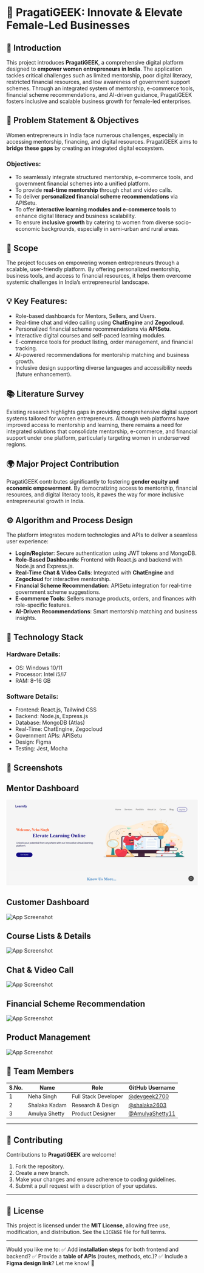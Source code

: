 # 🌟 PragatiGEEK: Innovate & Elevate Female-Led Businesses

## 📖 Introduction

This project introduces **PragatiGEEK**, a comprehensive digital platform designed to **empower women entrepreneurs in India**. The application tackles critical challenges such as limited mentorship, poor digital literacy, restricted financial resources, and low awareness of government support schemes. Through an integrated system of mentorship, e-commerce tools, financial scheme recommendations, and AI-driven guidance, PragatiGEEK fosters inclusive and scalable business growth for female-led enterprises.


## 📝 Problem Statement & Objectives

Women entrepreneurs in India face numerous challenges, especially in accessing mentorship, financing, and digital resources. PragatiGEEK aims to **bridge these gaps** by creating an integrated digital ecosystem.

### Objectives:

* To seamlessly integrate structured mentorship, e-commerce tools, and government financial schemes into a unified platform.
* To provide **real-time mentorship** through chat and video calls.
* To deliver **personalized financial scheme recommendations** via APISetu.
* To offer **interactive learning modules and e-commerce tools** to enhance digital literacy and business scalability.
* To ensure **inclusive growth** by catering to women from diverse socio-economic backgrounds, especially in semi-urban and rural areas.


## 🔭 Scope

The project focuses on empowering women entrepreneurs through a scalable, user-friendly platform. By offering personalized mentorship, business tools, and access to financial resources, it helps them overcome systemic challenges in India’s entrepreneurial landscape.


## 💡 Key Features:

* Role-based dashboards for Mentors, Sellers, and Users.
* Real-time chat and video calling using **ChatEngine** and **Zegocloud**.
* Personalized financial scheme recommendations via **APISetu**.
* Interactive digital courses and self-paced learning modules.
* E-commerce tools for product listing, order management, and financial tracking.
* AI-powered recommendations for mentorship matching and business growth.
* Inclusive design supporting diverse languages and accessibility needs (future enhancement).


## 📚 Literature Survey

Existing research highlights gaps in providing comprehensive digital support systems tailored for women entrepreneurs. Although web platforms have improved access to mentorship and learning, there remains a need for integrated solutions that consolidate mentorship, e-commerce, and financial support under one platform, particularly targeting women in underserved regions.


## 🌍 Major Project Contribution

PragatiGEEK contributes significantly to fostering **gender equity and economic empowerment**. By democratizing access to mentorship, financial resources, and digital literacy tools, it paves the way for more inclusive entrepreneurial growth in India.


## ⚙️ Algorithm and Process Design

The platform integrates modern technologies and APIs to deliver a seamless user experience:

* **Login/Register**: Secure authentication using JWT tokens and MongoDB.
* **Role-Based Dashboards**: Frontend with React.js and backend with Node.js and Express.js.
* **Real-Time Chat & Video Calls**: Integrated with **ChatEngine** and **Zegocloud** for interactive mentorship.
* **Financial Scheme Recommendation**: APISetu integration for real-time government scheme suggestions.
* **E-commerce Tools**: Sellers manage products, orders, and finances with role-specific features.
* **AI-Driven Recommendations**: Smart mentorship matching and business insights.


## 🔗 Technology Stack

### Hardware Details:

* OS: Windows 10/11
* Processor: Intel i5/i7
* RAM: 8–16 GB

### Software Details:

* Frontend: React.js, Tailwind CSS
* Backend: Node.js, Express.js
* Database: MongoDB (Atlas)
* Real-Time: ChatEngine, Zegocloud
* Government APIs: APISetu
* Design: Figma
* Testing: Jest, Mocha


## 📸 Screenshots

## Mentor Dashboard 

![App Screenshot](https://github.com/devgeek2700/Study-Buddy-Platform/blob/main/Client/src/Images/Output/afterlogin.png?raw=true)

## Customer Dashboard

![App Screenshot](https://github.com/devgeek2700/Study-Buddy-Platform/blob/main/Client/src/Images/Output/gruop%20list.png?raw=true)

 ## Course Lists & Details
 ![App Screenshot](https://github.com/devgeek2700/Study-Buddy-Platform/blob/main/Client/src/Images/Output/gruop%20list.png?raw=true)

 ## Chat & Video Call
 ![App Screenshot](https://github.com/devgeek2700/Study-Buddy-Platform/blob/main/Client/src/Images/Output/gruop%20list.png?raw=true)

 ## Financial Scheme Recommendation
 ![App Screenshot](https://github.com/devgeek2700/Study-Buddy-Platform/blob/main/Client/src/Images/Output/gruop%20list.png?raw=true)

 ## Product Management  
 ![App Screenshot](https://github.com/devgeek2700/Study-Buddy-Platform/blob/main/Client/src/Images/Output/gruop%20list.png?raw=true)


## 👥 Team Members

| S.No. | Name          | Role                 | GitHub Username                                      |
| ----- | ------------- | -------------------- | ---------------------------------------------------- |
| 1     | Neha Singh    | Full Stack Developer | [@devgeek2700](https://github.com/devgeek2700)       |
| 2     | Shalaka Kadam | Research & Design    | [@shalaka2603](https://github.com/shalaka2603)       |
| 3     | Amulya Shetty | Product Designer     | [@AmulyaShetty11](https://github.com/AmulyaShetty11) |

---

## 🤝 Contributing

Contributions to **PragatiGEEK** are welcome!

1. Fork the repository.
2. Create a new branch.
3. Make your changes and ensure adherence to coding guidelines.
4. Submit a pull request with a description of your updates.

---

## 📜 License

This project is licensed under the **MIT License**, allowing free use, modification, and distribution. See the `LICENSE` file for full terms.

---

Would you like me to:
✅ Add **installation steps** for both frontend and backend?
✅ Provide a **table of APIs** (routes, methods, etc.)?
✅ Include a **Figma design link**?
Let me know! 🚀
